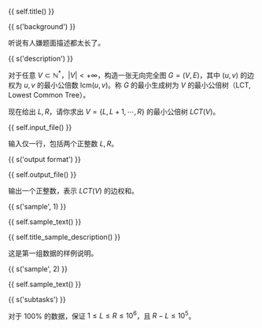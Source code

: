 {{ self.title() }}

{{ s('background') }}

听说有人嫌题面描述都太长了。

{{ s('description') }}

对于任意 $V\subset\mathbb{N}^*$，$|V|<+\infty$，构造一张无向完全图 $G=(V,E)$，其中 $(u, v)$ 的边权为 $u,v$ 的最小公倍数 $\mathrm{lcm}(u, v)$。称 $G$ 的最小生成树为 $V$ 的最小公倍树（LCT, Lowest Common Tree）。

现在给出 $L, R$，请你求出 $V=\{L, L+1, \cdots, R\}$ 的最小公倍树 $LCT(V)$。

{{ self.input_file() }}

输入仅一行，包括两个正整数 $L, R$。

{{ s('output format') }}

{{ self.output_file() }}

输出一个正整数，表示 $LCT(V)$ 的边权和。

{{ s('sample', 1) }}

{{ self.sample_text() }}

{{ self.title_sample_description() }}

这是第一组数据的样例说明。

{{ s('sample', 2) }}

{{ self.sample_text() }}

{{ s('subtasks') }}

对于 $100\%$ 的数据，保证 $1\le L\le R\le 10^6$，且 $R-L\le 10^5$。